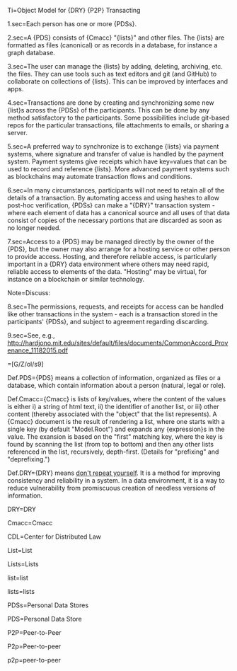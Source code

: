 Ti=Object Model for {DRY} {P2P} Transacting

1.sec=Each person has one or more {PDSs}.

2.sec=A {PDS} consists of {Cmacc} "{lists}" and other files. The {lists} are formatted as files (canonical) or as records in a database, for instance a graph database.
 
3.sec=The user can manage the {lists} by adding, deleting, archiving, etc. the files.  They can use tools such as text editors and git (and GitHub) to collaborate on collections of {lists}.  This can be improved by interfaces and apps.

4.sec=Transactions are done by creating and synchronizing some new {list}s across the {PDSs} of the participants.  This can be done by any method satisfactory to the participants.  Some possibilities include git-based repos for the particular transactions, file attachments to emails, or sharing a server.

5.sec=A preferred way to synchronize is to exchange {lists} via payment systems, where signature and transfer of value is handled by the payment system.  Payment systems give receipts which have key=values that can be used to record and reference {lists}.  More advanced payment systems such as blockchains may automate transaction flows and conditions.

6.sec=In many circumstances, participants will not need to retain all of the details of a transaction.  By automating access and using hashes to allow post-hoc verification, {PDSs} can make a "{DRY}" transaction system - where each element of data has a canonical source and all uses of that data consist of copies of the necessary portions that are discarded as soon as no longer needed. 

7.sec=Access to a {PDS} may be managed directly by the owner of the {PDS}, but the owner may also arrange for a hosting service or other person to provide access.  Hosting, and therefore reliable access, is particularly important in a {DRY} data environment where others may need rapid, reliable access to elements of the data.  "Hosting" may be virtual, for instance on a blockchain or similar technology. 
 
Note=Discuss:
 
8.sec=The permissions, requests, and receipts for access can be handled like other transactions in the system - each is a transaction stored in the participants' {PDSs}, and subject to agreement regarding discarding.

9.sec=See, e.g., <a href="http://hardjono.mit.edu/sites/default/files/documents/CommonAccord_Provenance_11182015.pdf">http://hardjono.mit.edu/sites/default/files/documents/CommonAccord_Provenance_11182015.pdf</a>

=[G/Z/ol/s9]


Def.PDS={PDS} means a collection of information, organized as files or a database, which contain information about a person (natural, legal or role).  

Def.Cmacc={Cmacc} is lists of key/values, where the content of the values is either i) a string of html text, ii) the identifier of another list, or iii) other content (thereby associated with the "object" that the list represents).  A {Cmacc} document is the result of rendering a list, where one starts with a single key (by default "Model.Root") and expands any {expression}s in the value.  The exansion is based on the "first" matching key, where the key is found by scanning the list (from top to bottom) and then any other lists referenced in the list, recursively, depth-first.  (Details for "prefixing" and "deprefixing.")

Def.DRY={DRY} means <a href="https://en.wikipedia.org/wiki/Don%27t_repeat_yourself">don't repeat yourself</a>.  It is a method for improving consistency and reliability in a system.  In a data environment, it is a way to reduce vulnerability from promiscuous creation of needless versions of information. 

DRY=<span class="definedterm">DRY</span>

Cmacc=<span class="definedterm">Cmacc</span>

CDL=<span class="definedterm">Center for Distributed Law</span>

List=<span class="definedterm">List</span>

Lists=<span class="definedterm">Lists</span>

list=<span class="definedterm">list</span>

lists=<span class="definedterm">lists</span>

PDSs=<span class="definedterm">Personal Data Stores</span>

PDS=<span class="definedterm">Personal Data Store</span>

P2P=<span class="definedterm">Peer-to-Peer</span>

P2p=<span class="definedterm">Peer-to-peer</span>

p2p=<span class="definedterm">peer-to-peer</span>